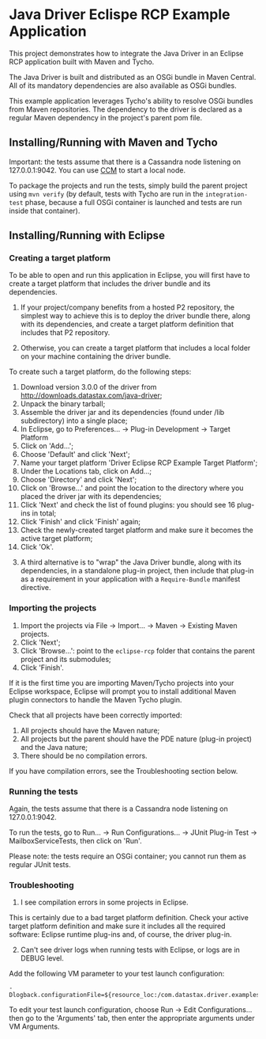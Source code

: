 # Java Driver Eclispe RCP Example Application

This project demonstrates how to integrate the Java Driver in an Eclipse RCP application
built with Maven and Tycho.

The Java Driver is built and distributed as an OSGi bundle in Maven Central. All of its
mandatory dependencies are also available as OSGi bundles.

This example application leverages Tycho's ability to resolve OSGi bundles from
Maven repositories. The dependency to the driver is declared as a regular Maven dependency
in the project's parent pom file.

## Installing/Running with Maven and Tycho

Important: the tests assume that there is a Cassandra node listening on 127.0.0.1:9042.
You can use [CCM](https://github.com/pcmanus/ccm) to start a local node.

To package the projects and run the tests, simply build the parent project using `mvn verify`
(by default, tests with Tycho are run in the `integration-test` phase, because a full OSGi container
is launched and tests are run inside that container).
    
## Installing/Running with Eclipse

### Creating a target platform

To be able to open and run this application in Eclipse, you will first have to create a target
platform that includes the driver bundle and its dependencies.

1) If your project/company benefits from a hosted P2 repository, the simplest way to achieve this
is to deploy the driver bundle there, along with its dependencies, 
and create a target platform definition that includes that P2 repository.

2) Otherwise, you can create a target platform that includes a local
folder on your machine containing the driver bundle. 

To create such a target platform, do the following steps:

1. Download version 3.0.0 of the driver from http://downloads.datastax.com/java-driver;
2. Unpack the binary tarball;
3. Assemble the driver jar and its dependencies (found under /lib subdirectory) into a single place;
4. In Eclipse, go to Preferences... -> Plug-in Development -> Target Platform
5. Click on 'Add...';
6. Choose 'Default' and click 'Next';
7. Name your target platform 'Driver Eclipse RCP Example Target Platform';
8. Under the Locations tab, click on Add...;
9. Choose 'Directory' and click 'Next';
10. Click on 'Browse...' and point the location to the directory where you placed the driver jar with its dependencies;
11. Click 'Next' and check the list of found plugins: you should see 16 plug-ins in total;
12. Click 'Finish' and click 'Finish' again;
13. Check the newly-created target platform and make sure it becomes the active target platform;
14. Click 'Ok'.

3) A third alternative is to "wrap" the Java Driver bundle, along with its dependencies,
in a standalone plug-in project, then include that plug-in as a requirement in your application
with a `Require-Bundle` manifest directive.

### Importing the projects

1. Import the projects via File -> Import... -> Maven -> Existing Maven projects.
2. Click 'Next';
3. Click 'Browse...': point to the `eclipse-rcp` folder that contains the parent project and its submodules;
4. Click 'Finish'.

If it is the first time you are importing Maven/Tycho projects into your Eclipse workspace,
Eclipse will prompt you to install additional Maven plugin connectors to handle the Maven Tycho plugin.

Check that all projects have been correctly imported:

1. All projects should have the Maven nature;
2. All projects but the parent should have the PDE nature (plug-in project) and the Java nature;
3. There should be no compilation errors.

If you have compilation errors, see the Troubleshooting section below.

### Running the tests

Again, the tests assume that there is a Cassandra node listening on 127.0.0.1:9042.

To run the tests, go to Run... -> Run Configurations... -> JUnit Plug-in Test -> MailboxServiceTests,
then click on 'Run'.

Please note: the tests require an OSGi container; you cannot run them as regular JUnit tests.

### Troubleshooting

1) I see compilation errors in some projects in Eclipse.

This is certainly due to a bad target platform definition. Check your active target platform
definition and make sure it includes all the required software: Eclipse runtime plug-ins and,
of course, the driver plug-in.

2) Can't see driver logs when running tests with Eclipse, or logs are in DEBUG level.

Add the following VM parameter to your test launch configuration:

    -Dlogback.configurationFile=${resource_loc:/com.datastax.driver.examples.rcp.mailbox.tests/src/main/resources/logback.xml}
    
To edit your test launch configuration, choose Run -> Edit Configurations... then 
go to the 'Arguments' tab, then enter the appropriate arguments under VM Arguments.

